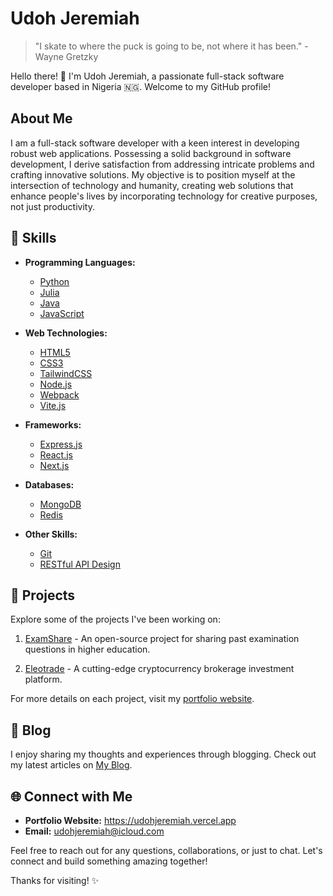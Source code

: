 # Udoh Jeremiah

> "I skate to where the puck is going to be, not where it has been." - Wayne Gretzky

Hello there! 👋 I'm Udoh Jeremiah, a passionate full-stack software developer based in Nigeria 🇳🇬. Welcome to my GitHub
profile!

## About Me

I am a full-stack software developer with a keen interest in developing robust web applications. Possessing a solid
background in software development, I derive satisfaction from addressing intricate problems and crafting innovative
solutions. My objective is to position myself at the intersection of technology and humanity, creating web solutions
that enhance people's lives by incorporating technology for creative purposes, not just productivity.

## 🔧 Skills

- **Programming Languages:**

  - [Python](https://www.python.org)
  - [Julia](https://julialang.org)
  - [Java](https://www.java.com)
  - [JavaScript](https://ecma-international.org/publications-and-standards/standards/ecma-262)

- **Web Technologies:**

  - [HTML5](https://html.spec.whatwg.org)
  - [CSS3](https://www.w3.org/TR/CSS)
  - [TailwindCSS](http://tailwindcss.com)
  - [Node.js](http://nodejs.org)
  - [Webpack](https://webpack.js.org)
  - [Vite.js](https://vitejs.dev)

- **Frameworks:**

  - [Express.js](http://expressjs.com)
  - [React.js](http://react.dev)
  - [Next.js](http://nextjs.org)

- **Databases:**

  - [MongoDB](http://mongodb.com)
  - [Redis](http://redis.io)

- **Other Skills:**

  - [Git](https://git-scm.com)
  - [RESTful API Design](https://aws.amazon.com/what-is/restful-api)

## 🚀 Projects

Explore some of the projects I've been working on:

1. [ExamShare](http://examshare.vercel.app) - An open-source project for sharing past examination questions in higher
   education.

2. [Eleotrade](http://eleotrade.vercel.app) - A cutting-edge cryptocurrency brokerage investment platform.

For more details on each project, visit my [portfolio website](https://udohjeremiah.vercel.app).

## 📝 Blog

I enjoy sharing my thoughts and experiences through blogging. Check out my latest articles on
[My Blog](https://udohjeremiah.vercel.app/blog).

## 🌐 Connect with Me

- **Portfolio Website:** https://udohjeremiah.vercel.app
- **Email:** udohjeremiah@icloud.com

Feel free to reach out for any questions, collaborations, or just to chat. Let's connect and build something amazing
together!

Thanks for visiting! ✨
